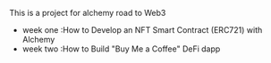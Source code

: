 This is a project for alchemy road to Web3

- week one :How to Develop an NFT Smart Contract (ERC721) with Alchemy
- week two :How to Build "Buy Me a Coffee" DeFi dapp